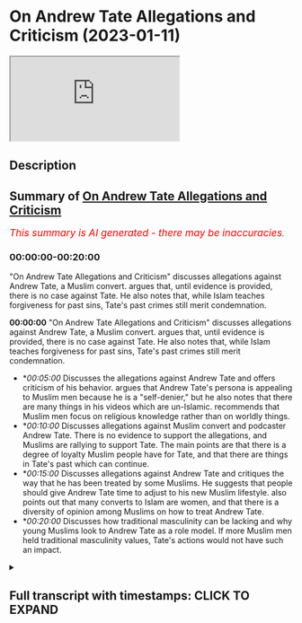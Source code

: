 # On Andrew Tate Allegations and Criticism (2023-01-11)

<iframe loading='lazy' allow='autoplay' src='https://www.youtube.com/embed/4i7BppErIMk'></iframe>

## Description



## Summary of [On Andrew Tate Allegations and Criticism](https://www.youtube.com/watch?v=4i7BppErIMk)


*<span style="color:red; font-size:125%">This summary is AI generated - there may be inaccuracies</span>. [](/)*

### <a onclick="modifyYTiframeseektime('0')">00:00:00-00:20:00</a>

 "On Andrew Tate Allegations and Criticism" discusses allegations against Andrew Tate, a Muslim convert. argues that, until evidence is provided, there is no case against Tate. He also notes that, while Islam teaches forgiveness for past sins, Tate's past crimes still merit condemnation.

**<a onclick="modifyYTiframeseektime('0')">00:00:00</a>**  "On Andrew Tate Allegations and Criticism" discusses allegations against Andrew Tate, a Muslim convert. argues that, until evidence is provided, there is no case against Tate. He also notes that, while Islam teaches forgiveness for past sins, Tate's past crimes still merit condemnation.
* **<a onclick="modifyYTiframeseektime('300')">00:05:00</a>* Discusses the allegations against Andrew Tate and offers criticism of his behavior. argues that Andrew Tate's persona is appealing to Muslim men because he is a "self-denier," but he also notes that there are many things in his videos which are un-Islamic. recommends that Muslim men focus on religious knowledge rather than on worldly things.
* **<a onclick="modifyYTiframeseektime('600')">00:10:00</a>* Discusses allegations against Muslim convert and podcaster Andrew Tate. There is no evidence to support the allegations, and Muslims are rallying to support Tate. The main points are that there is a degree of loyalty Muslim people have for Tate, and that there are things in Tate's past which can continue.
* **<a onclick="modifyYTiframeseektime('900')">00:15:00</a>* Discusses allegations against Andrew Tate and critiques the way that he has been treated by some Muslims. He suggests that people should give Andrew Tate time to adjust to his new Muslim lifestyle. also points out that many converts to Islam are women, and that there is a diversity of opinion among Muslims on how to treat Andrew Tate.
* **<a onclick="modifyYTiframeseektime('1200')">00:20:00</a>* Discusses how traditional masculinity can be lacking and why young Muslims look to Andrew Tate as a role model. If more Muslim men held traditional masculinity values, Tate's actions would not have such an impact.

<details><summary><h2>Full transcript with timestamps: CLICK TO EXPAND</h2></summary>

<a onclick="modifyYTiframeseektime('1')">0:00:01</a> how are you guys doing I've actually  
<a onclick="modifyYTiframeseektime('4')">0:00:04</a> broken down  
<a onclick="modifyYTiframeseektime('5')">0:00:05</a> yes I've broken down and the technicians  
<a onclick="modifyYTiframeseektime('9')">0:00:09</a> are coming to fix this car but in the  
<a onclick="modifyYTiframeseektime('12')">0:00:12</a> meantime I'm gonna be speaking to you  
<a onclick="modifyYTiframeseektime('14')">0:00:14</a> guys about something very important an  
<a onclick="modifyYTiframeseektime('16')">0:00:16</a> allegation which is a very serious  
<a onclick="modifyYTiframeseektime('17')">0:00:17</a> allegation  
<a onclick="modifyYTiframeseektime('19')">0:00:19</a> and subsequent I don't know if it's  
<a onclick="modifyYTiframeseektime('21')">0:00:21</a> imprisonment I should call it or what  
<a onclick="modifyYTiframeseektime('24')">0:00:24</a> term I should use of Andrew Taylor  
<a onclick="modifyYTiframeseektime('26')">0:00:26</a> brother who obviously I've just done a  
<a onclick="modifyYTiframeseektime('28')">0:00:28</a> podcast with now the reason why I didn't  
<a onclick="modifyYTiframeseektime('30')">0:00:30</a> make a video in the first instance is  
<a onclick="modifyYTiframeseektime('32')">0:00:32</a> simply because the situation was ongoing  
<a onclick="modifyYTiframeseektime('34')">0:00:34</a> and sometimes when you make a public  
<a onclick="modifyYTiframeseektime('36')">0:00:36</a> statement in the first couple of weeks  
<a onclick="modifyYTiframeseektime('39')">0:00:39</a> even of an ongoing case it can compound  
<a onclick="modifyYTiframeseektime('43')">0:00:43</a> a problem  
<a onclick="modifyYTiframeseektime('45')">0:00:45</a> but the first thing I want to say is  
<a onclick="modifyYTiframeseektime('46')">0:00:46</a> that it's very clear that from our  
<a onclick="modifyYTiframeseektime('49')">0:00:49</a> perspective not just us Muslims but most  
<a onclick="modifyYTiframeseektime('52')">0:00:52</a> people in the world operate with what is  
<a onclick="modifyYTiframeseektime('55')">0:00:55</a> referred to as natural Justice that  
<a onclick="modifyYTiframeseektime('57')">0:00:57</a> someone is innocent until proven guilty  
<a onclick="modifyYTiframeseektime('59')">0:00:59</a> the problem told us a world which would  
<a onclick="modifyYTiframeseektime('62')">0:01:02</a> be if you don't operate on this very  
<a onclick="modifyYTiframeseektime('65')">0:01:05</a> Paradigm which is that everyone will  
<a onclick="modifyYTiframeseektime('66')">0:01:06</a> just claim the rights of everybody else  
<a onclick="modifyYTiframeseektime('68')">0:01:08</a> somebody would claim the wealth of  
<a onclick="modifyYTiframeseektime('70')">0:01:10</a> another someone will claim the lives of  
<a onclick="modifyYTiframeseektime('72')">0:01:12</a> another  
<a onclick="modifyYTiframeseektime('73')">0:01:13</a> he says  
<a onclick="modifyYTiframeseektime('77')">0:01:17</a> uh that the burden of proof is upon the  
<a onclick="modifyYTiframeseektime('80')">0:01:20</a> one that is making the claim so we just  
<a onclick="modifyYTiframeseektime('82')">0:01:22</a> simply ask if there's any situation  
<a onclick="modifyYTiframeseektime('85')">0:01:25</a> which is being alleged just like with  
<a onclick="modifyYTiframeseektime('88')">0:01:28</a> every other human being on the face of  
<a onclick="modifyYTiframeseektime('90')">0:01:30</a> the Earth we would like to see the  
<a onclick="modifyYTiframeseektime('92')">0:01:32</a> evidence this is something the Quran  
<a onclick="modifyYTiframeseektime('94')">0:01:34</a> repeatedly asked  
<a onclick="modifyYTiframeseektime('96')">0:01:36</a> bring your evidences if you're truthful  
<a onclick="modifyYTiframeseektime('99')">0:01:39</a> now the evidences have not really been  
<a onclick="modifyYTiframeseektime('103')">0:01:43</a> provided for such a serious and  
<a onclick="modifyYTiframeseektime('105')">0:01:45</a> egregious crime of human trafficking  
<a onclick="modifyYTiframeseektime('108')">0:01:48</a> it's a very serious crime and we we  
<a onclick="modifyYTiframeseektime('111')">0:01:51</a> stand in a wholehearted opposition to  
<a onclick="modifyYTiframeseektime('114')">0:01:54</a> such a thing and this must be clear  
<a onclick="modifyYTiframeseektime('116')">0:01:56</a> human trafficking is a modern form of  
<a onclick="modifyYTiframeseektime('120')">0:02:00</a> slavery in fact there's something called  
<a onclick="modifyYTiframeseektime('122')">0:02:02</a> the slavery Act the slavery Act of the  
<a onclick="modifyYTiframeseektime('124')">0:02:04</a> United Kingdom which attempts to track  
<a onclick="modifyYTiframeseektime('127')">0:02:07</a> or to document the amount of human  
<a onclick="modifyYTiframeseektime('129')">0:02:09</a> trafficking that's happening  
<a onclick="modifyYTiframeseektime('131')">0:02:11</a> and I I made a video some years ago and  
<a onclick="modifyYTiframeseektime('134')">0:02:14</a> don't ask me why or how or when  
<a onclick="modifyYTiframeseektime('137')">0:02:17</a> maybe when it's fine some years ago I  
<a onclick="modifyYTiframeseektime('138')">0:02:18</a> just mentioned but in Holland the red  
<a onclick="modifyYTiframeseektime('141')">0:02:21</a> light district or not inside the red  
<a onclick="modifyYTiframeseektime('142')">0:02:22</a> light district but it's around  
<a onclick="modifyYTiframeseektime('144')">0:02:24</a> peripheral areas  
<a onclick="modifyYTiframeseektime('145')">0:02:25</a> and basically a lot of the the argument  
<a onclick="modifyYTiframeseektime('149')">0:02:29</a> I was putting forward to people as to  
<a onclick="modifyYTiframeseektime('150')">0:02:30</a> why this is immoral even on the liberal  
<a onclick="modifyYTiframeseektime('152')">0:02:32</a> paradigm part of it was because of the  
<a onclick="modifyYTiframeseektime('156')">0:02:36</a> abuse it facilitates for a lot of women  
<a onclick="modifyYTiframeseektime('159')">0:02:39</a> human trafficking is an abusive  
<a onclick="modifyYTiframeseektime('162')">0:02:42</a> situation a horrible one it's completely  
<a onclick="modifyYTiframeseektime('165')">0:02:45</a> unislamic but of course if someone's  
<a onclick="modifyYTiframeseektime('167')">0:02:47</a> going to be accused of something like  
<a onclick="modifyYTiframeseektime('169')">0:02:49</a> that my question is please provide the  
<a onclick="modifyYTiframeseektime('172')">0:02:52</a> evidence or my statement is that  
<a onclick="modifyYTiframeseektime('175')">0:02:55</a> if there is no evidence there is no case  
<a onclick="modifyYTiframeseektime('178')">0:02:58</a> having said that I'll be honest with you  
<a onclick="modifyYTiframeseektime('180')">0:03:00</a> we as Muslims from a theological  
<a onclick="modifyYTiframeseektime('182')">0:03:02</a> perspective believe that if someone  
<a onclick="modifyYTiframeseektime('184')">0:03:04</a> becomes a Muslim that whatever they've  
<a onclick="modifyYTiframeseektime('186')">0:03:06</a> done in the past whether it is murder or  
<a onclick="modifyYTiframeseektime('188')">0:03:08</a> shook which we believe is a higher form  
<a onclick="modifyYTiframeseektime('190')">0:03:10</a> of  
<a onclick="modifyYTiframeseektime('191')">0:03:11</a> uh moral  
<a onclick="modifyYTiframeseektime('193')">0:03:13</a> uh decadence or moral aberration  
<a onclick="modifyYTiframeseektime('197')">0:03:17</a> Is Forgiven anyway now I'm not saying  
<a onclick="modifyYTiframeseektime('199')">0:03:19</a> that therefore he's absorbed from  
<a onclick="modifyYTiframeseektime('201')">0:03:21</a> anything or therefore people or victims  
<a onclick="modifyYTiframeseektime('203')">0:03:23</a> potential victims or anything like that  
<a onclick="modifyYTiframeseektime('206')">0:03:26</a> that we're going to minimize pain of any  
<a onclick="modifyYTiframeseektime('209')">0:03:29</a> no because that's another issue in fact  
<a onclick="modifyYTiframeseektime('211')">0:03:31</a> Islam says although you come into Islam  
<a onclick="modifyYTiframeseektime('215')">0:03:35</a> uh it's not a get out of jail free card  
<a onclick="modifyYTiframeseektime('218')">0:03:38</a> from for example if you had taken from  
<a onclick="modifyYTiframeseektime('221')">0:03:41</a> the rights of the creation now we're not  
<a onclick="modifyYTiframeseektime('225')">0:03:45</a> saying that he has or hasn't the life  
<a onclick="modifyYTiframeseektime('227')">0:03:47</a> that he was obviously living before was  
<a onclick="modifyYTiframeseektime('229')">0:03:49</a> an unislamic Life by his own admission  
<a onclick="modifyYTiframeseektime('232')">0:03:52</a> he referred to himself as an atheist in  
<a onclick="modifyYTiframeseektime('234')">0:03:54</a> the past we've seen this and also the  
<a onclick="modifyYTiframeseektime('237')">0:03:57</a> fact he he said with his own words  
<a onclick="modifyYTiframeseektime('239')">0:03:59</a> Andrew takes him that he was living a  
<a onclick="modifyYTiframeseektime('241')">0:04:01</a> semi-headedness uh hedonistic lifestyle  
<a onclick="modifyYTiframeseektime('244')">0:04:04</a> so obviously all of that stuff is on  
<a onclick="modifyYTiframeseektime('247')">0:04:07</a> Islamic  
<a onclick="modifyYTiframeseektime('249')">0:04:09</a> um it's it's his biggest belief  
<a onclick="modifyYTiframeseektime('251')">0:04:11</a> sometimes that we have to kind of  
<a onclick="modifyYTiframeseektime('252')">0:04:12</a> mention that now there are some things  
<a onclick="modifyYTiframeseektime('254')">0:04:14</a> words of disbelief and so on that have  
<a onclick="modifyYTiframeseektime('256')">0:04:16</a> come out after his  
<a onclick="modifyYTiframeseektime('258')">0:04:18</a> um you know  
<a onclick="modifyYTiframeseektime('259')">0:04:19</a> uh conversion after the podcast that  
<a onclick="modifyYTiframeseektime('261')">0:04:21</a> we've done so people think that so I've  
<a onclick="modifyYTiframeseektime('263')">0:04:23</a> asked him about that and he said that  
<a onclick="modifyYTiframeseektime('264')">0:04:24</a> those things have asked them personally  
<a onclick="modifyYTiframeseektime('266')">0:04:26</a> were recorded before and then released  
<a onclick="modifyYTiframeseektime('268')">0:04:28</a> afterwards now the despite  
<a onclick="modifyYTiframeseektime('270')">0:04:30</a> notwithstanding these points there are  
<a onclick="modifyYTiframeseektime('272')">0:04:32</a> some things which are still problematic  
<a onclick="modifyYTiframeseektime('274')">0:04:34</a> which have been coming out of as Twitter  
<a onclick="modifyYTiframeseektime('275')">0:04:35</a> feeds and stuff like that  
<a onclick="modifyYTiframeseektime('277')">0:04:37</a> but there is something called in Islam  
<a onclick="modifyYTiframeseektime('280')">0:04:40</a> which is that the excuse of ignorance  
<a onclick="modifyYTiframeseektime('281')">0:04:41</a> someone has just come into Islam you  
<a onclick="modifyYTiframeseektime('283')">0:04:43</a> have to excuse some of their even some  
<a onclick="modifyYTiframeseektime('286')">0:04:46</a> words of koffer or disbelief or whatever  
<a onclick="modifyYTiframeseektime('289')">0:04:49</a> because they are new to their fresh the  
<a onclick="modifyYTiframeseektime('292')">0:04:52</a> religion of Islam is just reading he was  
<a onclick="modifyYTiframeseektime('296')">0:04:56</a> going into the prison and just reading  
<a onclick="modifyYTiframeseektime('298')">0:04:58</a> the translation of the Quran or  
<a onclick="modifyYTiframeseektime('300')">0:05:00</a> something like that so just give the man  
<a onclick="modifyYTiframeseektime('302')">0:05:02</a> some uh time well I would say also in  
<a onclick="modifyYTiframeseektime('305')">0:05:05</a> addition to all of this guys is that to  
<a onclick="modifyYTiframeseektime('307')">0:05:07</a> be honest with you  
<a onclick="modifyYTiframeseektime('309')">0:05:09</a> yes uh  
<a onclick="modifyYTiframeseektime('311')">0:05:11</a> there are some things which in my in my  
<a onclick="modifyYTiframeseektime('315')">0:05:15</a> behavior and in Andrew takes Behavior  
<a onclick="modifyYTiframeseektime('317')">0:05:17</a> many other people's behavior  
<a onclick="modifyYTiframeseektime('319')">0:05:19</a> extroverts in general which we can  
<a onclick="modifyYTiframeseektime('322')">0:05:22</a> we can exhibit what can seemingly be  
<a onclick="modifyYTiframeseektime('324')">0:05:24</a> seen or could be yes arrogance I'm gonna  
<a onclick="modifyYTiframeseektime('328')">0:05:28</a> be very clear about that and I don't  
<a onclick="modifyYTiframeseektime('330')">0:05:30</a> absolved for answers you know I don't  
<a onclick="modifyYTiframeseektime('334')">0:05:34</a> absolve myself from this myself and  
<a onclick="modifyYTiframeseektime('336')">0:05:36</a> that's why I feel kind of uncomfortable  
<a onclick="modifyYTiframeseektime('338')">0:05:38</a> making this point because the thing is  
<a onclick="modifyYTiframeseektime('340')">0:05:40</a> some will say well look at it Andrew  
<a onclick="modifyYTiframeseektime('343')">0:05:43</a> Tate I mean why are you  
<a onclick="modifyYTiframeseektime('345')">0:05:45</a> why haven't you addressed the fact that  
<a onclick="modifyYTiframeseektime('348')">0:05:48</a> the man has got a pompous  
<a onclick="modifyYTiframeseektime('351')">0:05:51</a> self-aggrandizing self-congratulating  
<a onclick="modifyYTiframeseektime('353')">0:05:53</a> tone the reason why I don't speak about  
<a onclick="modifyYTiframeseektime('356')">0:05:56</a> humility to people like Andrew Tate is  
<a onclick="modifyYTiframeseektime('358')">0:05:58</a> because I myself need lessons in it you  
<a onclick="modifyYTiframeseektime('361')">0:06:01</a> know the Quran says  
<a onclick="modifyYTiframeseektime('363')">0:06:03</a> why do you say that which you do not do  
<a onclick="modifyYTiframeseektime('367')">0:06:07</a> okay I don't I can't give anybody a  
<a onclick="modifyYTiframeseektime('371')">0:06:11</a> lesson in something I don't have because  
<a onclick="modifyYTiframeseektime('373')">0:06:13</a> something or someone bereft of equality  
<a onclick="modifyYTiframeseektime('376')">0:06:16</a> cannot give it  
<a onclick="modifyYTiframeseektime('378')">0:06:18</a> all I can do or faculty the the famous  
<a onclick="modifyYTiframeseektime('382')">0:06:22</a> Arabic saying all I can do is point  
<a onclick="modifyYTiframeseektime('385')">0:06:25</a> people to some verses and say listen I'm  
<a onclick="modifyYTiframeseektime('387')">0:06:27</a> still I'm still working on this stuff  
<a onclick="modifyYTiframeseektime('388')">0:06:28</a> myself does Andrew Taylor Muhammad other  
<a onclick="modifyYTiframeseektime('391')">0:06:31</a> people exhibit Islamic humility I don't  
<a onclick="modifyYTiframeseektime('395')">0:06:35</a> think so at all and of course that is  
<a onclick="modifyYTiframeseektime('396')">0:06:36</a> something from Muhammad and Andrew Tay  
<a onclick="modifyYTiframeseektime('398')">0:06:38</a> and other exhibitionists extroverted  
<a onclick="modifyYTiframeseektime('401')">0:06:41</a> individuals who if we yeah I mean even  
<a onclick="modifyYTiframeseektime('404')">0:06:44</a> even you could say have narcissistic  
<a onclick="modifyYTiframeseektime('407')">0:06:47</a> traits or of course narcissism is a  
<a onclick="modifyYTiframeseektime('412')">0:06:52</a> problematic notion I was reading a book  
<a onclick="modifyYTiframeseektime('414')">0:06:54</a> recently actually called The Narcissist  
<a onclick="modifyYTiframeseektime('416')">0:06:56</a> test I like the way the author  
<a onclick="modifyYTiframeseektime('420')">0:07:00</a> um describes nothing as a sliding scale  
<a onclick="modifyYTiframeseektime('422')">0:07:02</a> of self-importance I think that was a  
<a onclick="modifyYTiframeseektime('424')">0:07:04</a> good way of putting it and certainly and  
<a onclick="modifyYTiframeseektime('426')">0:07:06</a> and he basically makes the argument that  
<a onclick="modifyYTiframeseektime('427')">0:07:07</a> you can't be completely cause uh the  
<a onclick="modifyYTiframeseektime('430')">0:07:10</a> opposite of a narcissist and echoist he  
<a onclick="modifyYTiframeseektime('432')">0:07:12</a> said if you're an echoist you're going  
<a onclick="modifyYTiframeseektime('433')">0:07:13</a> to be a self-denier so there is a middle  
<a onclick="modifyYTiframeseektime('435')">0:07:15</a> ground once again a virtue to be found  
<a onclick="modifyYTiframeseektime('437')">0:07:17</a> between being a so-called echoist and a  
<a onclick="modifyYTiframeseektime('440')">0:07:20</a> narcissist a happy medium and middle  
<a onclick="modifyYTiframeseektime('443')">0:07:23</a> ground a virtuous middle and that isn't  
<a onclick="modifyYTiframeseektime('447')">0:07:27</a> found in let's say Muhammad hijab or  
<a onclick="modifyYTiframeseektime('449')">0:07:29</a> Andrew and other people and that's not  
<a onclick="modifyYTiframeseektime('451')">0:07:31</a> where you're meant to look for virtue  
<a onclick="modifyYTiframeseektime('453')">0:07:33</a> anyway you're meant to look for virtue  
<a onclick="modifyYTiframeseektime('454')">0:07:34</a> from the prophets we have  
<a onclick="modifyYTiframeseektime('458')">0:07:38</a> 6236 verses of the Quran we have so much  
<a onclick="modifyYTiframeseektime('462')">0:07:42</a> narrations of the Prophet Muhammad  
<a onclick="modifyYTiframeseektime('464')">0:07:44</a> the the character or the museeba or the  
<a onclick="modifyYTiframeseektime('467')">0:07:47</a> Calamity that befalls the Muslim people  
<a onclick="modifyYTiframeseektime('470')">0:07:50</a> today is that because this is a lacking  
<a onclick="modifyYTiframeseektime('473')">0:07:53</a> of I'll be honest with you uh kind of  
<a onclick="modifyYTiframeseektime('476')">0:07:56</a> masculine energy if you want to put it  
<a onclick="modifyYTiframeseektime('479')">0:07:59</a> like that from the religious clergy who  
<a onclick="modifyYTiframeseektime('482')">0:08:02</a> have been  
<a onclick="modifyYTiframeseektime('483')">0:08:03</a> you know I don't I don't want to use any  
<a onclick="modifyYTiframeseektime('486')">0:08:06</a> but who who because there's no actual  
<a onclick="modifyYTiframeseektime('489')">0:08:09</a> defense or defensive Jihad or you're  
<a onclick="modifyYTiframeseektime('491')">0:08:11</a> fighting or conquering or any of these  
<a onclick="modifyYTiframeseektime('493')">0:08:13</a> things or uh going on that men have  
<a onclick="modifyYTiframeseektime('497')">0:08:17</a> reduced in their ability to exhibit  
<a onclick="modifyYTiframeseektime('500')">0:08:20</a> certain characteristics so someone like  
<a onclick="modifyYTiframeseektime('503')">0:08:23</a> Andrew Tate is going to attract young  
<a onclick="modifyYTiframeseektime('506')">0:08:26</a> men that's why he has such a great  
<a onclick="modifyYTiframeseektime('508')">0:08:28</a> following within Muslim men because  
<a onclick="modifyYTiframeseektime('511')">0:08:31</a> unfortunately religious in the religious  
<a onclick="modifyYTiframeseektime('513')">0:08:33</a> clergy and some especially in the  
<a onclick="modifyYTiframeseektime('516')">0:08:36</a> English-speaking World religious people  
<a onclick="modifyYTiframeseektime('518')">0:08:38</a> they don't exhibit that level of uh if  
<a onclick="modifyYTiframeseektime('521')">0:08:41</a> you want to call it that traditional  
<a onclick="modifyYTiframeseektime('523')">0:08:43</a> masculinity or whatever it may be  
<a onclick="modifyYTiframeseektime('525')">0:08:45</a> so he's appealing to them but it doesn't  
<a onclick="modifyYTiframeseektime('527')">0:08:47</a> mean that that's a perfect model of  
<a onclick="modifyYTiframeseektime('530')">0:08:50</a> course it's not it's far from quite  
<a onclick="modifyYTiframeseektime('532')">0:08:52</a> frankly and as I've said there's many  
<a onclick="modifyYTiframeseektime('534')">0:08:54</a> things he said and done videos that he  
<a onclick="modifyYTiframeseektime('536')">0:08:56</a> has which are unislamic to watch and I'm  
<a onclick="modifyYTiframeseektime('538')">0:08:58</a> saying this very clearly to young people  
<a onclick="modifyYTiframeseektime('540')">0:09:00</a> filled with promiscuity filled with  
<a onclick="modifyYTiframeseektime('543')">0:09:03</a> wrong Notions like one wrong notion I  
<a onclick="modifyYTiframeseektime('546')">0:09:06</a> would say and hopefully he has changed  
<a onclick="modifyYTiframeseektime('548')">0:09:08</a> it and if not there's time for him to do  
<a onclick="modifyYTiframeseektime('550')">0:09:10</a> so  
<a onclick="modifyYTiframeseektime('551')">0:09:11</a> is the importance and rotate in the past  
<a onclick="modifyYTiframeseektime('554')">0:09:14</a> has placed on Military capability or the  
<a onclick="modifyYTiframeseektime('557')">0:09:17</a> monetary capability of a man  
<a onclick="modifyYTiframeseektime('560')">0:09:20</a> um in my view this is a misguided notion  
<a onclick="modifyYTiframeseektime('563')">0:09:23</a> because  
<a onclick="modifyYTiframeseektime('564')">0:09:24</a> and I thought this was the RAC guy yeah  
<a onclick="modifyYTiframeseektime('568')">0:09:28</a> because actually  
<a onclick="modifyYTiframeseektime('570')">0:09:30</a> you know uh because actually the Quran  
<a onclick="modifyYTiframeseektime('573')">0:09:33</a> there is clearly states that the people  
<a onclick="modifyYTiframeseektime('575')">0:09:35</a> who are raised and ranked the high value  
<a onclick="modifyYTiframeseektime('577')">0:09:37</a> people if you like both men and women  
<a onclick="modifyYTiframeseektime('579')">0:09:39</a> I'm not saying that to try and be woke  
<a onclick="modifyYTiframeseektime('581')">0:09:41</a> or left-wing because I'm far from any of  
<a onclick="modifyYTiframeseektime('583')">0:09:43</a> that stuff  
<a onclick="modifyYTiframeseektime('585')">0:09:45</a> but is an increase in knowledge and  
<a onclick="modifyYTiframeseektime('588')">0:09:48</a> Faith Allah says  
<a onclick="modifyYTiframeseektime('592')">0:09:52</a> that Allah raises in rank amongst you  
<a onclick="modifyYTiframeseektime('595')">0:09:55</a> those who have higher faith and higher  
<a onclick="modifyYTiframeseektime('597')">0:09:57</a> knowledge  
<a onclick="modifyYTiframeseektime('598')">0:09:58</a> and obviously the most important  
<a onclick="modifyYTiframeseektime('599')">0:09:59</a> knowledge is religious knowledge the  
<a onclick="modifyYTiframeseektime('601')">0:10:01</a> promise  
<a onclick="modifyYTiframeseektime('604')">0:10:04</a> whoever Allah wants good for that he  
<a onclick="modifyYTiframeseektime('606')">0:10:06</a> gives them  
<a onclick="modifyYTiframeseektime('607')">0:10:07</a> understanding of the religion but that  
<a onclick="modifyYTiframeseektime('610')">0:10:10</a> doesn't just it's not just specified to  
<a onclick="modifyYTiframeseektime('612')">0:10:12</a> religion because  
<a onclick="modifyYTiframeseektime('614')">0:10:14</a> every morning and evening saying Allah  
<a onclick="modifyYTiframeseektime('622')">0:10:22</a> I seek from you a goodly provision  
<a onclick="modifyYTiframeseektime('630')">0:10:30</a> a useful knowledge so knowledge is and  
<a onclick="modifyYTiframeseektime('633')">0:10:33</a> if you look in the history of the world  
<a onclick="modifyYTiframeseektime('635')">0:10:35</a> you'll find that the most influential  
<a onclick="modifyYTiframeseektime('637')">0:10:37</a> people okay of course influence itself  
<a onclick="modifyYTiframeseektime('640')">0:10:40</a> is a concept which must be unpacked and  
<a onclick="modifyYTiframeseektime('641')">0:10:41</a> spoken about there's different  
<a onclick="modifyYTiframeseektime('643')">0:10:43</a> definitions and different  
<a onclick="modifyYTiframeseektime('645')">0:10:45</a> uh conceptions of it but just for the  
<a onclick="modifyYTiframeseektime('648')">0:10:48</a> sake of Simplicity and brevity  
<a onclick="modifyYTiframeseektime('650')">0:10:50</a> I'll say that if you look at some lists  
<a onclick="modifyYTiframeseektime('653')">0:10:53</a> that have been you know put in place by  
<a onclick="modifyYTiframeseektime('656')">0:10:56</a> some individuals like Pantheon or  
<a onclick="modifyYTiframeseektime('657')">0:10:57</a> whether even though a lot of them are  
<a onclick="modifyYTiframeseektime('659')">0:10:59</a> eurocentric Western Pro Western Centric  
<a onclick="modifyYTiframeseektime('661')">0:11:01</a> some of them are not I mean some of  
<a onclick="modifyYTiframeseektime('663')">0:11:03</a> these lists have the problem as a top of  
<a onclick="modifyYTiframeseektime('665')">0:11:05</a> them you'll find that the most  
<a onclick="modifyYTiframeseektime('667')">0:11:07</a> influential people in human history have  
<a onclick="modifyYTiframeseektime('669')">0:11:09</a> been either thinkers or political actors  
<a onclick="modifyYTiframeseektime('672')">0:11:12</a> why because they've had the most  
<a onclick="modifyYTiframeseektime('674')">0:11:14</a> demographic uh or the most um  
<a onclick="modifyYTiframeseektime('678')">0:11:18</a> demographic or you know changing effect  
<a onclick="modifyYTiframeseektime('681')">0:11:21</a> on on demography on sociology on  
<a onclick="modifyYTiframeseektime('684')">0:11:24</a> politics uh on culture  
<a onclick="modifyYTiframeseektime('688')">0:11:28</a> what made him the most influential man  
<a onclick="modifyYTiframeseektime('691')">0:11:31</a> in human history with the majority of  
<a onclick="modifyYTiframeseektime('693')">0:11:33</a> these lesbian accumulated even by  
<a onclick="modifyYTiframeseektime('695')">0:11:35</a> non-muslims agreeing to such uh a thing  
<a onclick="modifyYTiframeseektime('698')">0:11:38</a> is that he was able to change all these  
<a onclick="modifyYTiframeseektime('701')">0:11:41</a> different spheres of influence  
<a onclick="modifyYTiframeseektime('703')">0:11:43</a> uh the religious sociological or the  
<a onclick="modifyYTiframeseektime('706')">0:11:46</a> social or the political and the  
<a onclick="modifyYTiframeseektime('708')">0:11:48</a> geopolitical and so on and so forth  
<a onclick="modifyYTiframeseektime('712')">0:11:52</a> it's it was Revolution in every sphere  
<a onclick="modifyYTiframeseektime('714')">0:11:54</a> ideas have a this is an uncontroversial  
<a onclick="modifyYTiframeseektime('718')">0:11:58</a> statement ideas  
<a onclick="modifyYTiframeseektime('720')">0:12:00</a> have a more lasting  
<a onclick="modifyYTiframeseektime('724')">0:12:04</a> effect or more influential impact than  
<a onclick="modifyYTiframeseektime('729')">0:12:09</a> money unless of course money is geared  
<a onclick="modifyYTiframeseektime('731')">0:12:11</a> for the formulation of ideas or the  
<a onclick="modifyYTiframeseektime('734')">0:12:14</a> production of knowledge or or of course  
<a onclick="modifyYTiframeseektime('738')">0:12:18</a> for military reasons that we've seen  
<a onclick="modifyYTiframeseektime('741')">0:12:21</a> that you'd have to really compete  
<a onclick="modifyYTiframeseektime('743')">0:12:23</a> heavily with money the money that would  
<a onclick="modifyYTiframeseektime('745')">0:12:25</a> be required in order to compete with the  
<a onclick="modifyYTiframeseektime('747')">0:12:27</a> global hegemony now which is the United  
<a onclick="modifyYTiframeseektime('748')">0:12:28</a> States of America for example in  
<a onclick="modifyYTiframeseektime('750')">0:12:30</a> military would not be the kind of money  
<a onclick="modifyYTiframeseektime('752')">0:12:32</a> that only one person can can accumulate  
<a onclick="modifyYTiframeseektime('756')">0:12:36</a> so what I'm saying is that this these  
<a onclick="modifyYTiframeseektime('759')">0:12:39</a> Notions need to be re-evaluated however  
<a onclick="modifyYTiframeseektime('760')">0:12:40</a> having said that so there's two or three  
<a onclick="modifyYTiframeseektime('762')">0:12:42</a> things I want to say in this video guys  
<a onclick="modifyYTiframeseektime('764')">0:12:44</a> number one  
<a onclick="modifyYTiframeseektime('765')">0:12:45</a> in relation to Andrew Tate and the  
<a onclick="modifyYTiframeseektime('767')">0:12:47</a> allegations there just simply isn't any  
<a onclick="modifyYTiframeseektime('769')">0:12:49</a> evidence and and unfortunately  
<a onclick="modifyYTiframeseektime('772')">0:12:52</a> um people are jumping on the bandwagon  
<a onclick="modifyYTiframeseektime('774')">0:12:54</a> about bandwagon and they're saying  
<a onclick="modifyYTiframeseektime('777')">0:12:57</a> things that  
<a onclick="modifyYTiframeseektime('778')">0:12:58</a> is just pushing  
<a onclick="modifyYTiframeseektime('780')">0:13:00</a> the Islamic boundaries especially from  
<a onclick="modifyYTiframeseektime('782')">0:13:02</a> our communities you cannot  
<a onclick="modifyYTiframeseektime('784')">0:13:04</a> celebrate the uh the imprisonment of a  
<a onclick="modifyYTiframeseektime('787')">0:13:07</a> brother a Muslim brother who you're  
<a onclick="modifyYTiframeseektime('789')">0:13:09</a> meant to love who in Islam Allah and the  
<a onclick="modifyYTiframeseektime('792')">0:13:12</a> prophet saws advise us or command us  
<a onclick="modifyYTiframeseektime('795')">0:13:15</a> even to love follow brothers and there's  
<a onclick="modifyYTiframeseektime('799')">0:13:19</a> a there's a commodity there's a there's  
<a onclick="modifyYTiframeseektime('801')">0:13:21</a> a there is a Brotherhood there is a  
<a onclick="modifyYTiframeseektime('804')">0:13:24</a> family this is all a family Islamic  
<a onclick="modifyYTiframeseektime('805')">0:13:25</a> family the ummah seeing another person  
<a onclick="modifyYTiframeseektime('809')">0:13:29</a> being punished to go and put in prison  
<a onclick="modifyYTiframeseektime('811')">0:13:31</a> this says something about one's own face  
<a onclick="modifyYTiframeseektime('813')">0:13:33</a> I don't how can you like that kind of  
<a onclick="modifyYTiframeseektime('815')">0:13:35</a> thing as a Muslim how can you want that  
<a onclick="modifyYTiframeseektime('819')">0:13:39</a> kind of thing for a newly practiced  
<a onclick="modifyYTiframeseektime('821')">0:13:41</a> Muslim do not feel sympathy or do not  
<a onclick="modifyYTiframeseektime('823')">0:13:43</a> feel some level of sadness seeing the  
<a onclick="modifyYTiframeseektime('825')">0:13:45</a> brother go into the prison with a Quran  
<a onclick="modifyYTiframeseektime('828')">0:13:48</a> in his hand in the English language  
<a onclick="modifyYTiframeseektime('830')">0:13:50</a> trying his best to learn even before he  
<a onclick="modifyYTiframeseektime('832')">0:13:52</a> was asking some questions and he you can  
<a onclick="modifyYTiframeseektime('835')">0:13:55</a> see his genuine authentic I sat with him  
<a onclick="modifyYTiframeseektime('837')">0:13:57</a> we sat with him after the podcast and he  
<a onclick="modifyYTiframeseektime('840')">0:14:00</a> seemed  
<a onclick="modifyYTiframeseektime('841')">0:14:01</a> he seemed very authentic I have to say  
<a onclick="modifyYTiframeseektime('845')">0:14:05</a> to you so I am not happy with what's  
<a onclick="modifyYTiframeseektime('848')">0:14:08</a> happened why because he's our brother  
<a onclick="modifyYTiframeseektime('850')">0:14:10</a> he's in our family he's our family now  
<a onclick="modifyYTiframeseektime('851')">0:14:11</a> there's a there's a degree of loyalty  
<a onclick="modifyYTiframeseektime('853')">0:14:13</a> that I have for all the Muslim people  
<a onclick="modifyYTiframeseektime('855')">0:14:15</a> including but not limited to Andrew take  
<a onclick="modifyYTiframeseektime('859')">0:14:19</a> so long as you are not a monarchic and  
<a onclick="modifyYTiframeseektime('862')">0:14:22</a> not a hypocrite and not someone who's  
<a onclick="modifyYTiframeseektime('864')">0:14:24</a> treacherous to our community then we  
<a onclick="modifyYTiframeseektime('866')">0:14:26</a> have to be loyal to you  
<a onclick="modifyYTiframeseektime('867')">0:14:27</a> that's the first thing the second thing  
<a onclick="modifyYTiframeseektime('869')">0:14:29</a> is  
<a onclick="modifyYTiframeseektime('870')">0:14:30</a> the second thing is of course there's  
<a onclick="modifyYTiframeseektime('872')">0:14:32</a> some things in the Andrew tape product  
<a onclick="modifyYTiframeseektime('875')">0:14:35</a> or brand or whatever you want to call it  
<a onclick="modifyYTiframeseektime('876')">0:14:36</a> which are and or have been historically  
<a onclick="modifyYTiframeseektime('879')">0:14:39</a> honestly can continue to be but the man  
<a onclick="modifyYTiframeseektime('881')">0:14:41</a> is a new Muslim and it's always been the  
<a onclick="modifyYTiframeseektime('883')">0:14:43</a> case in Islam where we make provision  
<a onclick="modifyYTiframeseektime('885')">0:14:45</a> kind of for new Muslims or Yani we give  
<a onclick="modifyYTiframeseektime('888')">0:14:48</a> them a chance and these captain man is  
<a onclick="modifyYTiframeseektime('890')">0:14:50</a> coming from a very strong kind of  
<a onclick="modifyYTiframeseektime('891')">0:14:51</a> jahiliyah like he's coming from a  
<a onclick="modifyYTiframeseektime('894')">0:14:54</a> situation where he's really had a lot of  
<a onclick="modifyYTiframeseektime('897')">0:14:57</a> Temptations in the Dunya in the world  
<a onclick="modifyYTiframeseektime('900')">0:15:00</a> and so you've got to give them a little  
<a onclick="modifyYTiframeseektime('901')">0:15:01</a> bit more time so my what I want to say  
<a onclick="modifyYTiframeseektime('904')">0:15:04</a> to the people here is  
<a onclick="modifyYTiframeseektime('905')">0:15:05</a> I have personally been inundated with  
<a onclick="modifyYTiframeseektime('908')">0:15:08</a> messages and videos and all kinds of  
<a onclick="modifyYTiframeseektime('910')">0:15:10</a> things of people embracing Islam because  
<a onclick="modifyYTiframeseektime('912')">0:15:12</a> of this guy because he became Muslim  
<a onclick="modifyYTiframeseektime('916')">0:15:16</a> Islam  
<a onclick="modifyYTiframeseektime('917')">0:15:17</a> even people may not notice they there  
<a onclick="modifyYTiframeseektime('919')">0:15:19</a> was a category of recipient of zakat  
<a onclick="modifyYTiframeseektime('922')">0:15:22</a> which is the pillar of Islam meant for  
<a onclick="modifyYTiframeseektime('924')">0:15:24</a> people who are sympathetic to Islam  
<a onclick="modifyYTiframeseektime('926')">0:15:26</a> which are called them  
<a onclick="modifyYTiframeseektime('928')">0:15:28</a> you see uh the fact that people who are  
<a onclick="modifyYTiframeseektime('933')">0:15:33</a> influential and he is influential I'm  
<a onclick="modifyYTiframeseektime('935')">0:15:35</a> not talking about his his influential  
<a onclick="modifyYTiframeseektime('937')">0:15:37</a> even from um  
<a onclick="modifyYTiframeseektime('939')">0:15:39</a> uh I would even say a cultural  
<a onclick="modifyYTiframeseektime('942')">0:15:42</a> perspective yes from a discourse  
<a onclick="modifyYTiframeseektime('944')">0:15:44</a> perspective someone like Andrew Tate  
<a onclick="modifyYTiframeseektime('946')">0:15:46</a> extremely influential especially to  
<a onclick="modifyYTiframeseektime('948')">0:15:48</a> young people coming into the religion of  
<a onclick="modifyYTiframeseektime('950')">0:15:50</a> Islam is something we should want to  
<a onclick="modifyYTiframeseektime('952')">0:15:52</a> preserve and the some the fact that some  
<a onclick="modifyYTiframeseektime('955')">0:15:55</a> of us don't want to preserve that or are  
<a onclick="modifyYTiframeseektime('957')">0:15:57</a> angry or with him or resent him or want  
<a onclick="modifyYTiframeseektime('960')">0:16:00</a> to see him in pain or something like  
<a onclick="modifyYTiframeseektime('961')">0:16:01</a> that may indicate that our allegiances  
<a onclick="modifyYTiframeseektime('964')">0:16:04</a> are not in the right place  
<a onclick="modifyYTiframeseektime('966')">0:16:06</a> and someone will say well Muhammad  
<a onclick="modifyYTiframeseektime('968')">0:16:08</a> you're being very gender biased if this  
<a onclick="modifyYTiframeseektime('970')">0:16:10</a> was a woman uh then you wouldn't have  
<a onclick="modifyYTiframeseektime('972')">0:16:12</a> the same attitude if this was a woman  
<a onclick="modifyYTiframeseektime('974')">0:16:14</a> this and that and no I'm not and no  
<a onclick="modifyYTiframeseektime('976')">0:16:16</a> we're not for example Sinead O'Connor  
<a onclick="modifyYTiframeseektime('978')">0:16:18</a> she became a Muslim and she lived a very  
<a onclick="modifyYTiframeseektime('981')">0:16:21</a> unislamic life before and she was  
<a onclick="modifyYTiframeseektime('983')">0:16:23</a> celebrated by the entire Muslim  
<a onclick="modifyYTiframeseektime('985')">0:16:25</a> Community none of her previous sins in  
<a onclick="modifyYTiframeseektime('988')">0:16:28</a> fact I I challenge anyone to bring even  
<a onclick="modifyYTiframeseektime('992')">0:16:32</a> forth some level  
<a onclick="modifyYTiframeseektime('994')">0:16:34</a> of criticism of senado  
<a onclick="modifyYTiframeseektime('997')">0:16:37</a> about her previous misgivings and sins  
<a onclick="modifyYTiframeseektime('1000')">0:16:40</a> that rivaled that of Andrew take that  
<a onclick="modifyYTiframeseektime('1004')">0:16:44</a> you won't find it at all and in fact I  
<a onclick="modifyYTiframeseektime('1006')">0:16:46</a> believe that this feminist influence uh  
<a onclick="modifyYTiframeseektime('1009')">0:16:49</a> individuals who are jumping up and down  
<a onclick="modifyYTiframeseektime('1011')">0:16:51</a> because they're triggered by Andrew tape  
<a onclick="modifyYTiframeseektime('1013')">0:16:53</a> for whatever four reasons some of them  
<a onclick="modifyYTiframeseektime('1015')">0:16:55</a> are justifiable and some of them are not  
<a onclick="modifyYTiframeseektime('1019')">0:16:59</a> you see they would not be able to they  
<a onclick="modifyYTiframeseektime('1022')">0:17:02</a> would be very upset yes at Muslim people  
<a onclick="modifyYTiframeseektime('1025')">0:17:05</a> doing the same kind of thing with  
<a onclick="modifyYTiframeseektime('1026')">0:17:06</a> someone like Sinead O'Connor who became  
<a onclick="modifyYTiframeseektime('1029')">0:17:09</a> a Muslim and who was welcomed within the  
<a onclick="modifyYTiframeseektime('1032')">0:17:12</a> community without almost any mention of  
<a onclick="modifyYTiframeseektime('1034')">0:17:14</a> her previous sins or misgiving so this  
<a onclick="modifyYTiframeseektime('1037')">0:17:17</a> idea of you're creating a fake gender  
<a onclick="modifyYTiframeseektime('1039')">0:17:19</a> narrative  
<a onclick="modifyYTiframeseektime('1040')">0:17:20</a> there is recent or contemporary examples  
<a onclick="modifyYTiframeseektime('1043')">0:17:23</a> of uh individuals who have become  
<a onclick="modifyYTiframeseektime('1046')">0:17:26</a> Muslims who are women  
<a onclick="modifyYTiframeseektime('1049')">0:17:29</a> who have not received the treatment that  
<a onclick="modifyYTiframeseektime('1051')">0:17:31</a> Andrew Tate has received and I do think  
<a onclick="modifyYTiframeseektime('1053')">0:17:33</a> that it's an intentional maligning and  
<a onclick="modifyYTiframeseektime('1056')">0:17:36</a> manipulation of the narrative which  
<a onclick="modifyYTiframeseektime('1058')">0:17:38</a> needs to be called out it says who who  
<a onclick="modifyYTiframeseektime('1060')">0:17:40</a> the the true people who have been gender  
<a onclick="modifyYTiframeseektime('1062')">0:17:42</a> biased in this situation have been those  
<a onclick="modifyYTiframeseektime('1064')">0:17:44</a> who have been triggered by Andrew Tay  
<a onclick="modifyYTiframeseektime('1066')">0:17:46</a> and we've already spoken uh about that  
<a onclick="modifyYTiframeseektime('1068')">0:17:48</a> so I I think that  
<a onclick="modifyYTiframeseektime('1071')">0:17:51</a> the lessons in summary therefore because  
<a onclick="modifyYTiframeseektime('1072')">0:17:52</a> I've spoken for quite some time I'll say  
<a onclick="modifyYTiframeseektime('1074')">0:17:54</a> the following number one in relation to  
<a onclick="modifyYTiframeseektime('1076')">0:17:56</a> the allegations there is actually no  
<a onclick="modifyYTiframeseektime('1078')">0:17:58</a> evidence so  
<a onclick="modifyYTiframeseektime('1079')">0:17:59</a> what am I what am I meant to do with  
<a onclick="modifyYTiframeseektime('1081')">0:18:01</a> this what are we meant to do you you  
<a onclick="modifyYTiframeseektime('1083')">0:18:03</a> have not provided any evidence you've  
<a onclick="modifyYTiframeseektime('1085')">0:18:05</a> just made a claim  
<a onclick="modifyYTiframeseektime('1088')">0:18:08</a> so what what I mean what are we meant to  
<a onclick="modifyYTiframeseektime('1090')">0:18:10</a> do with that number one number two  
<a onclick="modifyYTiframeseektime('1092')">0:18:12</a> uh yes there's some things in the Andrew  
<a onclick="modifyYTiframeseektime('1094')">0:18:14</a> tape brand which are totally in  
<a onclick="modifyYTiframeseektime('1096')">0:18:16</a> commensurate in attitude in speech and  
<a onclick="modifyYTiframeseektime('1099')">0:18:19</a> in Vice  
<a onclick="modifyYTiframeseektime('1101')">0:18:21</a> with the Islamic Narrative of course  
<a onclick="modifyYTiframeseektime('1104')">0:18:24</a> there is and you'd be a fool not to know  
<a onclick="modifyYTiframeseektime('1106')">0:18:26</a> that uh of course we're not telling you  
<a onclick="modifyYTiframeseektime('1108')">0:18:28</a> to go copy him or me or anybody else  
<a onclick="modifyYTiframeseektime('1114')">0:18:34</a> said  
<a onclick="modifyYTiframeseektime('1115')">0:18:35</a> that everybody  
<a onclick="modifyYTiframeseektime('1119')">0:18:39</a> you take something from them and you  
<a onclick="modifyYTiframeseektime('1121')">0:18:41</a> reject something from them except for  
<a onclick="modifyYTiframeseektime('1123')">0:18:43</a> the prophet Muhammad he pointed at the  
<a onclick="modifyYTiframeseektime('1125')">0:18:45</a> cover of the Prophet Muhammad  
<a onclick="modifyYTiframeseektime('1128')">0:18:48</a> what I'm saying to you therefore is  
<a onclick="modifyYTiframeseektime('1130')">0:18:50</a> don't look at Andrew Tay as a final  
<a onclick="modifyYTiframeseektime('1134')">0:18:54</a> finished article product uh role model  
<a onclick="modifyYTiframeseektime('1137')">0:18:57</a> of course he's not he's a new Muslim  
<a onclick="modifyYTiframeseektime('1139')">0:18:59</a> give him time to acclimatize to the  
<a onclick="modifyYTiframeseektime('1142')">0:19:02</a> environment  
<a onclick="modifyYTiframeseektime('1144')">0:19:04</a> and also I'd add to that those who are  
<a onclick="modifyYTiframeseektime('1148')">0:19:08</a> happy to see the man go into prison you  
<a onclick="modifyYTiframeseektime('1150')">0:19:10</a> might have something wrong with your  
<a onclick="modifyYTiframeseektime('1151')">0:19:11</a> Iman or there might be some  
<a onclick="modifyYTiframeseektime('1153')">0:19:13</a> trauma that you've gone through in life  
<a onclick="modifyYTiframeseektime('1155')">0:19:15</a> and to give you some which his kind of  
<a onclick="modifyYTiframeseektime('1159')">0:19:19</a> parlance and discourse disturbs you in  
<a onclick="modifyYTiframeseektime('1161')">0:19:21</a> which case you need to work on yourself  
<a onclick="modifyYTiframeseektime('1163')">0:19:23</a> a man or woman whoever you may be used  
<a onclick="modifyYTiframeseektime('1166')">0:19:26</a> to work on yourself because you know  
<a onclick="modifyYTiframeseektime('1168')">0:19:28</a> Sinead O'Connor or somebody else coming  
<a onclick="modifyYTiframeseektime('1171')">0:19:31</a> into Islam doesn't upset you as much  
<a onclick="modifyYTiframeseektime('1173')">0:19:33</a> there was a model who became a Muslim a  
<a onclick="modifyYTiframeseektime('1175')">0:19:35</a> French model recently  
<a onclick="modifyYTiframeseektime('1176')">0:19:36</a> you know no one's speaking badly about a  
<a onclick="modifyYTiframeseektime('1179')">0:19:39</a> very famous French model she's a woman  
<a onclick="modifyYTiframeseektime('1182')">0:19:42</a> many women in fact the majority of  
<a onclick="modifyYTiframeseektime('1184')">0:19:44</a> converts that come to some are women  
<a onclick="modifyYTiframeseektime('1185')">0:19:45</a> they're not got me treated in the way  
<a onclick="modifyYTiframeseektime('1188')">0:19:48</a> that to be honest this guy's treated  
<a onclick="modifyYTiframeseektime('1189')">0:19:49</a> some of them are come from very uh  
<a onclick="modifyYTiframeseektime('1192')">0:19:52</a> Yankee strong Germany backgrounds  
<a onclick="modifyYTiframeseektime('1195')">0:19:55</a> and finally I would say  
<a onclick="modifyYTiframeseektime('1198')">0:19:58</a> you know  
<a onclick="modifyYTiframeseektime('1199')">0:19:59</a> um  
<a onclick="modifyYTiframeseektime('1201')">0:20:01</a> what was the final point I want to make  
<a onclick="modifyYTiframeseektime('1202')">0:20:02</a> yeah the final part I wanted to make to  
<a onclick="modifyYTiframeseektime('1204')">0:20:04</a> you guys is  
<a onclick="modifyYTiframeseektime('1206')">0:20:06</a> um yes just follow the prophet Muhammad  
<a onclick="modifyYTiframeseektime('1208')">0:20:08</a> follow Islam because at the end of the  
<a onclick="modifyYTiframeseektime('1210')">0:20:10</a> day a lot of the reason why we're not  
<a onclick="modifyYTiframeseektime('1213')">0:20:13</a> getting yes we're not getting  
<a onclick="modifyYTiframeseektime('1216')">0:20:16</a> um why young people are going to someone  
<a onclick="modifyYTiframeseektime('1218')">0:20:18</a> like Andrew Tate is because there's a  
<a onclick="modifyYTiframeseektime('1221')">0:20:21</a> death  
<a onclick="modifyYTiframeseektime('1222')">0:20:22</a> in the masculine product in traditional  
<a onclick="modifyYTiframeseektime('1226')">0:20:26</a> masculinity there's a dearth in  
<a onclick="modifyYTiframeseektime('1228')">0:20:28</a> traditional masculinity that what is  
<a onclick="modifyYTiframeseektime('1230')">0:20:30</a> required is for people not just to show  
<a onclick="modifyYTiframeseektime('1233')">0:20:33</a> uh humility and compassion but also to  
<a onclick="modifyYTiframeseektime('1238')">0:20:38</a> show bravery and assertion and these  
<a onclick="modifyYTiframeseektime('1242')">0:20:42</a> kinds of things I Undertaker if Muslim  
<a onclick="modifyYTiframeseektime('1244')">0:20:44</a> men held that standard if there's a lot  
<a onclick="modifyYTiframeseektime('1247')">0:20:47</a> of Muslim men that did that then young  
<a onclick="modifyYTiframeseektime('1249')">0:20:49</a> Muslim men wouldn't be looking at  
<a onclick="modifyYTiframeseektime('1250')">0:20:50</a> andreate as a role model that replaces  
<a onclick="modifyYTiframeseektime('1253')">0:20:53</a> the Imam or the father that has got in  
<a onclick="modifyYTiframeseektime('1255')">0:20:55</a> the house that I can't fight and can't  
<a onclick="modifyYTiframeseektime('1257')">0:20:57</a> speak  
<a onclick="modifyYTiframeseektime('1258')">0:20:58</a> uh or can cannot you know make a point  
<a onclick="modifyYTiframeseektime('1262')">0:21:02</a> where properly because they haven't uh  
<a onclick="modifyYTiframeseektime('1263')">0:21:03</a> studied so these are the kinds of things  
<a onclick="modifyYTiframeseektime('1265')">0:21:05</a> I would uh say and hopefully  
<a onclick="modifyYTiframeseektime('1267')">0:21:07</a> hopefully he comes out of prison  
<a onclick="modifyYTiframeseektime('1269')">0:21:09</a> inshallah uh you know Allah gives him  
<a onclick="modifyYTiframeseektime('1272')">0:21:12</a> Victory and gives the Muslims Victory  
<a onclick="modifyYTiframeseektime('1275')">0:21:15</a> against these forces which are very uh  
<a onclick="modifyYTiframeseektime('1277')">0:21:17</a> negative forces or some other class okay  
</details>